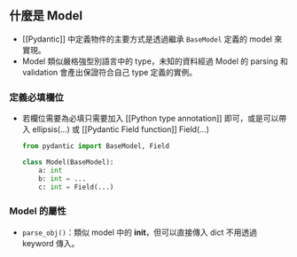 ## 什麼是 Model
- [[Pydantic]] 中定義物件的主要方式是透過繼承 `BaseModel` 定義的 model 來實現。
- Model 類似嚴格強型別語言中的 type，未知的資料經過 Model 的 parsing 和 validation 會產出保證符合自己 type 定義的實例。

### 定義必填欄位
- 若欄位需要為必填只需要加入 [[Python type annotation]] 即可，或是可以帶入 ellipsis(...) 或 [[Pydantic Field function]] Field(...)
	```python
	from pydantic import BaseModel, Field

	class Model(BaseModel):
		a: int
		b: int = ...
		c: int = Field(...)
	```
	
### Model 的屬性
- `parse_obj()`：類似 model 中的 __init__，但可以直接傳入 dict 不用透過 keyword 傳入。 